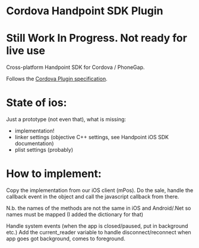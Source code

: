 # Cordova Handpoint SDK Plugin
# Still Work In Progress. Not ready for live use

Cross-platform Handpoint SDK for Cordova / PhoneGap.

Follows the [Cordova Plugin specification](https://cordova.apache.org/docs/en/latest/guide/hybrid/plugins/index.html).

# State of ios:
Just a prototype (not even that), what is missing:
* implementation!
* linker settings (objective C++ settings, see Handpoint iOS SDK documentation)
* plist settings (probably)

# How to implement:
Copy the implementation from our iOS client (mPos). Do the sale, handle the callback event in the object and call the javascript callback from there.

N.b. the names of the methods are not the same in iOS and Android/.Net so names must be mapped (I added the dictionary for that)

Handle system events (when the app is closed/paused, put in background etc.)
Add the current_reader variable to handle disconnect/reconnect when app goes got background, comes to foreground.
